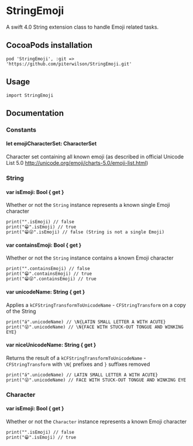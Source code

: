 # StringEmoji
A swift 4.0 String extension class to handle Emoji related tasks.

## CocoaPods installation

```
pod 'StringEmoji', :git => 'https://github.com/piterwilson/StringEmoji.git'
```

## Usage

```
import StringEmoji
```

## Documentation

### Constants

#### let emojiCharacterSet: CharacterSet

Character set containing all known emoji (as described in official Unicode List 5.0 http://unicode.org/emoji/charts-5.0/emoji-list.html)

### String

#### var isEmoji: Bool { get }

Whether or not the `String` instance represents a known single Emoji character

```
print("".isEmoji) // false
print("😁".isEmoji) // true
print("😁😜".isEmoji) // false (String is not a single Emoji)
```

#### var containsEmoji: Bool { get }

Whether or not the `String` instance contains a known Emoji character

```
print("".containsEmoji) // false
print("😁".containsEmoji) // true
print("😁😜".containsEmoji) // true
```

#### var unicodeName: String { get }

Applies a `kCFStringTransformToUnicodeName` - `CFStringTransform` on a copy of the String

```
print("á".unicodeName) // \N{LATIN SMALL LETTER A WITH ACUTE}
print("😜".unicodeName) // \N{FACE WITH STUCK-OUT TONGUE AND WINKING EYE}
```

#### var niceUnicodeName: String { get }

Returns the result of a `kCFStringTransformToUnicodeName` - `CFStringTransform` with `\N{` prefixes and `}` suffixes removed

```
print("á".unicodeName) // LATIN SMALL LETTER A WITH ACUTE}
print("😜".unicodeName) // FACE WITH STUCK-OUT TONGUE AND WINKING EYE
```

### Character

#### var isEmoji: Bool { get }

Whether or not the `Character` instance represents a known Emoji character

```
print("".isEmoji) // false
print("😁".isEmoji) // true
```

